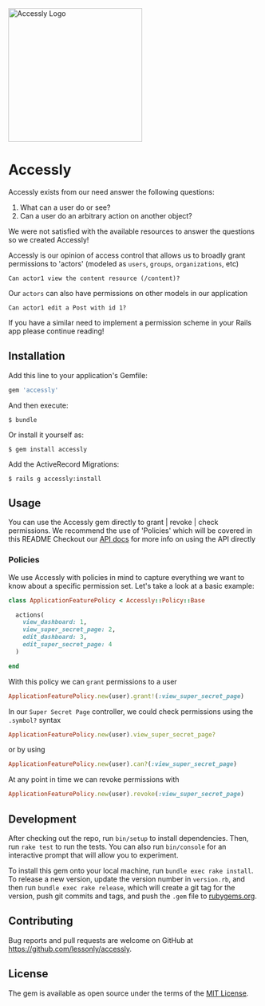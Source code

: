 <img width="268" src="https://raw.githubusercontent.com/lessonly/accessly/master/logo/logo.png" alt="Accessly Logo">

# Accessly

Accessly exists from our need answer the following questions:

1. What can a user do or see?
2. Can a user do an arbitrary action on another object?

We were not satisfied with the available resources to answer the questions so we created Accessly!

Accessly is our opinion of access control that allows us to broadly grant permissions to 'actors' (modeled as `users`, `groups`, `organizations`, etc)

```
Can actor1 view the content resource (/content)?
```

Our `actors` can also have permissions on other models in our application

```
Can actor1 edit a Post with id 1?
```

If you have a similar need to implement a permission scheme in your Rails app please continue reading!

## Installation

Add this line to your application's Gemfile:

```ruby
gem 'accessly'
```

And then execute:

    $ bundle

Or install it yourself as:

    $ gem install accessly

Add the ActiveRecord Migrations:

    $ rails g accessly:install

## Usage

You can use the Accessly gem directly to grant | revoke | check permissions.  We recommend the use of 'Policies' which will be covered in this README
Checkout our [API docs](http://www.rubydoc.info/gems/accessly) for more info on using the API directly

### Policies

We use Accessly with policies in mind to capture everything we want to know about a specific permission set.  Let's take a look at a basic example:

```ruby
class ApplicationFeaturePolicy < Accessly::Policy::Base

  actions(
    view_dashboard: 1,
    view_super_secret_page: 2,
    edit_dashboard: 3,
    edit_super_secret_page: 4
  )

end
```

With this policy we can `grant` permissions to a user

```ruby
ApplicationFeaturePolicy.new(user).grant!(:view_super_secret_page)
```

In our `Super Secret Page` controller, we could check permissions using the `.symbol?` syntax

```ruby
ApplicationFeaturePolicy.new(user).view_super_secret_page?
```
or by using

```ruby
ApplicationFeaturePolicy.new(user).can?(:view_super_secret_page)
```

At any point in time we can revoke permissions with

```ruby
ApplicationFeaturePolicy.new(user).revoke(:view_super_secret_page)
```




## Development

After checking out the repo, run `bin/setup` to install dependencies. Then, run `rake test` to run the tests. You can also run `bin/console` for an interactive prompt that will allow you to experiment.

To install this gem onto your local machine, run `bundle exec rake install`. To release a new version, update the version number in `version.rb`, and then run `bundle exec rake release`, which will create a git tag for the version, push git commits and tags, and push the `.gem` file to [rubygems.org](https://rubygems.org).

## Contributing

Bug reports and pull requests are welcome on GitHub at https://github.com/lessonly/accessly.

## License

The gem is available as open source under the terms of the [MIT License](https://opensource.org/licenses/MIT).
